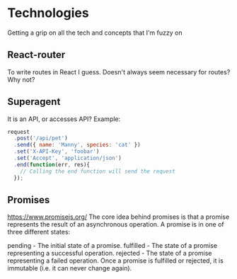 # Technologies
Getting a grip on all the tech and concepts that I'm fuzzy on

## React-router
To write routes in React I guess.
Doesn't always seem necessary for routes? Why not?

## Superagent
It is an API, or accesses API?
Example: 
```javascript
request
  .post('/api/pet')
  .send({ name: 'Manny', species: 'cat' })
  .set('X-API-Key', 'foobar')
  .set('Accept', 'application/json')
  .end(function(err, res){
    // Calling the end function will send the request 
  });
```
  
## Promises
https://www.promisejs.org/
The core idea behind promises is that a promise represents the result of an asynchronous operation. A promise is in one of three different states:

pending - The initial state of a promise.
fulfilled - The state of a promise representing a successful operation.
rejected - The state of a promise representing a failed operation.
Once a promise is fulfilled or rejected, it is immutable (i.e. it can never change again).
